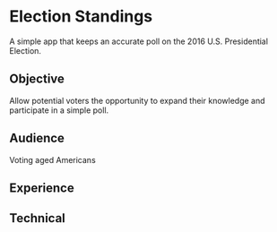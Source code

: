 # Election Standings
A simple app that keeps an accurate poll on the 2016 U.S. Presidential Election.

<h2>Objective</h2>  
Allow potential voters the opportunity to expand their knowledge and participate in a simple poll.

<h2>Audience</h2>  
Voting aged Americans

<h2>Experience</h2>  


<h2>Technical</h2>  

